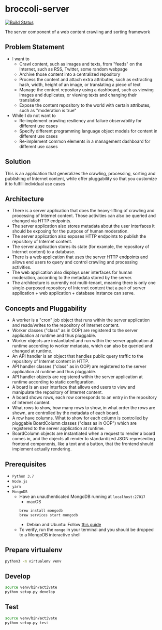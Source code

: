 # broccoli-server
[![Build Status](https://travis-ci.org/broccoli-platform/broccoli-server.svg?branch=master)](https://travis-ci.org/broccoli-platform/broccoli-server)

The server component of a web content crawling and sorting framework

## Problem Statement
* I want to
    * Crawl content, such as images and texts, from "feeds" on the Internet, such as RSS, Twitter, some random webpage
    * Archive those content into a centralized repository
    * Process the content and attach extra attributes, such as extracting hash, width, height of an image, or translating a piece of text
    * Manage the content repository using a dashboard, such as viewing images and duplicates, or viewing texts and changing their translation
    * Expose the content repository to the world with certain attributes, such as "moderation is true"
* While I do not want to
    * Re-implement crawling resiliency and failure observability for different use cases
    * Specify different programming language object models for content in different use cases
    * Re-implement common elements in a management dashboard for different use cases

## Solution
This is an application that generalizes the crawling, processing, sorting and publishing of Internet content, while offer pluggability so that you customize it to fulfill individual use cases

## Architecture
* There is a server application that does the heavy-lifting of crawling and processing of Internet content. Those activities can also be queried and changed via HTTP endpoints.
* The server application also stores metadata about the user interfaces it should be exposing for the purpose of human moderation.
* The server application also exposes HTTP endpoints to publish the repository of Internet content.
* The server application stores its state (for example, the repository of Internet content) to a database.
* There is a web application that uses the server HTTP endpoints and allows end users to query and control crawling and processing activities.
* The web application also displays user interfaces for human moderation, according to the metadata stored by the server.
* The architecture is currently not multi-tenant, meaning there is only one single-purposed repository of Internet content that a pair of server application + web application + database instance can serve.

## Concepts and Pluggability
* A worker is a "cron" job object that runs within the server application and reads/writes to the repository of Internet content.
* Worker classes ("class" as in OOP) are registered to the server application at runtime and thus pluggable.
* Worker objects are instantiated and run within the server application at runtime according to worker metadata, which can also be queried and changed at runtime.
* An API handler is an object that handles public query traffic to the repository of Internet content in HTTP.
* API handler classes ("class" as in OOP) are registered to the server application at runtime and thus pluggable.
* API handler objects are registered within the server application at runtime according to static configuration.
* A board is an user interface that allows end users to view and manipulate the repository of Internet content.
* A board shows rows, each row corresponds to an entry in the repository of Internet content.
* What rows to show, how many rows to show, in what order the rows are shown, are controlled by the metadata of each board.
* A row have columns. What to show for each column is controlled by pluggable BoardColumn classes ("class as in OOP") which are registered to the server application at runtime.
* BoardColumn objects are instantiated when a request to render a board comes in, and the objects all render to standardized JSON representing frontend components, like a text and a button, that the frontend should implement actually rendering.

## Prerequisites
* `Python 3.7`
* `Node.js`
* `yarn`
* `MongoDB`
    * Have an unauthenticated MongoDB running at `localhost:27017`
        * macOS
        ```bash
        brew install mongodb
        brew services start mongodb
        ```
        * Debian and Ubuntu: Follow [this guide](https://docs.mongodb.com/manual/tutorial/install-mongodb-on-ubuntu/)
    * To verify, run the `mongo` in your terminal and you should be dropped to a MongoDB interactive shell

## Prepare virtualenv
```bash
python3 -m virtualenv venv
```

## Develop
```bash
source venv/bin/activate
python setup.py develop
```

## Test
```bash
source venv/bin/activate
python setup.py test
```